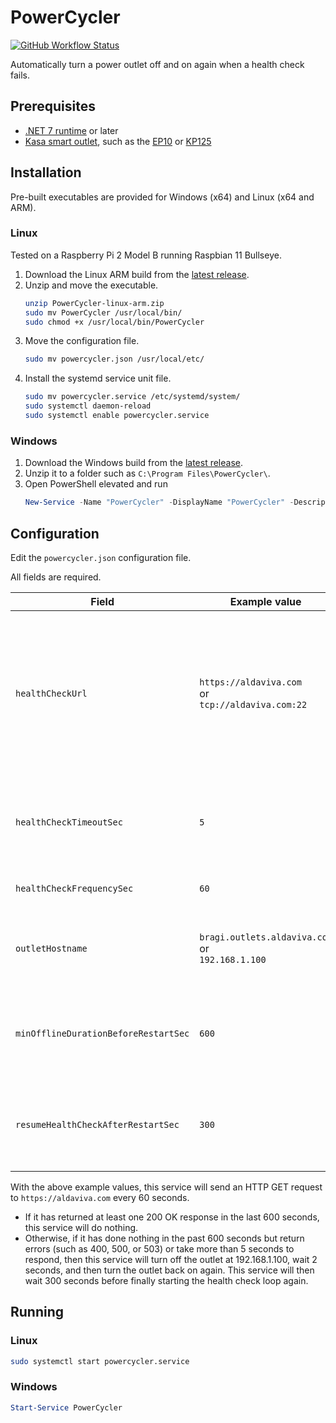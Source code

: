 PowerCycler
===

[![GitHub Workflow Status](https://img.shields.io/github/workflow/status/Aldaviva/PowerCycler/.NET?logo=github)](https://github.com/Aldaviva/Kasa/actions/workflows/main.yml)

Automatically turn a power outlet off and on again when a health check fails.

## Prerequisites
- [.NET 7 runtime](https://dotnet.microsoft.com/en-us/download/dotnet/7.0) or later
- [Kasa smart outlet](https://www.kasasmart.com/us/products/smart-plugs), such as the [EP10](https://www.kasasmart.com/us/products/smart-plugs/kasa-smart-plug-mini-ep10) or [KP125](https://www.kasasmart.com/us/products/smart-plugs/kasa-smart-plug-slim-energy-monitoring-kp125)

## Installation

Pre-built executables are provided for Windows (x64) and Linux (x64 and ARM).

### Linux

Tested on a Raspberry Pi 2 Model B running Raspbian 11 Bullseye.

1. Download the Linux ARM build from the [latest release](https://github.com/Aldaviva/PowerCycler/releases/latest).
1. Unzip and move the executable.
    ```sh
    unzip PowerCycler-linux-arm.zip
    sudo mv PowerCycler /usr/local/bin/
    sudo chmod +x /usr/local/bin/PowerCycler
    ```
1. Move the configuration file.
    ```sh
    sudo mv powercycler.json /usr/local/etc/
    ```
1. Install the systemd service unit file.
    ```sh
    sudo mv powercycler.service /etc/systemd/system/
    sudo systemctl daemon-reload
    sudo systemctl enable powercycler.service
    ```

### Windows

1. Download the Windows build from the [latest release](https://github.com/Aldaviva/PowerCycler/releases/latest).
1. Unzip it to a folder such as `C:\Program Files\PowerCycler\`.
1. Open PowerShell elevated and run
    ```ps1
    New-Service -Name "PowerCycler" -DisplayName "PowerCycler" -Description "Turn it off and on again." -BinaryPathName "C:\Program Files\PowerCycler\PowerCycler.exe" -DependsOn Tcpip
    ```

## Configuration

Edit the `powercycler.json` configuration file.

All fields are required.

|Field|Example value|Description|
|---|---|---|
|`healthCheckUrl`|`https://aldaviva.com`<br>or <br>`tcp://aldaviva.com:22`|The URL of the process being monitored to check and see if it's healthy.<br>For **`http`** and **`https`** schemes, it sends a GET request and requires a status code in [200, 300). Redirections are not followed.<br>For the **`tcp`** scheme, it opens a socket connection to the URL's hostname and port.|
|`healthCheckTimeoutSec`|`5`|How long, in seconds, the process being monitored has to send a health check response before that check fails. Should be shorter than `healthCheckFrequencySec`.|
|`healthCheckFrequencySec`|`60`|How often, in seconds, to send health check requests.|
|`outletHostname`|`bragi.outlets.aldaviva.com`<br>or<br>`192.168.1.100`|The FQDN or IP address of a Kasa smart outlet to turn off and on when the process is deemed to be offline and must be restarted.|
|`minOfflineDurationBeforeRestartSec`|`600`|How long, in seconds, to go without any successful health check responses before the outlet is power cycled. Should be longer than `healthCheckFrequencySec`.|
|`resumeHealthCheckAfterRestartSec`|`300`|How long, in seconds, to wait after power cycling before checking health again. Should be longer than it takes your process to become healthy after a reboot.|

With the above example values, this service will send an HTTP GET request to `https://aldaviva.com` every 60 seconds.
- If it has returned at least one 200 OK response in the last 600 seconds, this service will do nothing.
- Otherwise, if it has done nothing in the past 600 seconds but return errors (such as 400, 500, or 503) or take more than 5 seconds to respond, then this service will turn off the outlet at 192.168.1.100, wait 2 seconds, and then turn the outlet back on again. This service will then wait 300 seconds before finally starting the health check loop again.

## Running

### Linux

```sh
sudo systemctl start powercycler.service
```

### Windows

```ps1
Start-Service PowerCycler
```